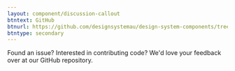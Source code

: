 ```yaml
---
layout: component/discussion-callout
btntext: GitHub
btnurl: https://github.com/designsystemau/design-system-components/tree/master/packages/text-inputs
btntype: secondary
---
```


 Found an issue? Interested in contributing code? We'd love your feedback over at our GitHub repository.
